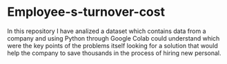 # Employee-s-turnover-cost
In this repository I have analized a dataset which contains data from a company and using Python through Google Colab could understand which were the key points of the problems itself looking for a solution that would help the company to save thousands in the process of hiring new personal. 
